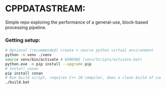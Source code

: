 # CPPDATASTREAM:
Simple repo exploring the performance of a general-use, block-based processing pipeline.

### Getting setup:
```bash
# Optional (recommended) create + source python virtual environment
python -m venv ./venv
source venv/bin/activate # WINDOWS (venv/Scripts/activate.bat)
python.exe -m pip install --upgrade pip
# Install conan
pip install conan
# Run build script, requires C++ 20 compiler, does a clean build of code
./build.bat
```